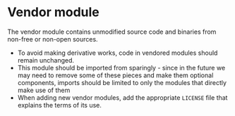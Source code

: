 # Vendor module

The vendor module contains unmodified source code
and binaries from non-free or non-open sources.

* To avoid making derivative works, code in vendored modules should
  remain unchanged.
* This module should be imported from sparingly - since in the
  future we may need to remove some of these pieces and make
  them optional components, imports should be limited to
  only the modules that directly make use of them
* When adding new vendor modules, add the appropriate
  `LICENSE` file that explains the terms of its use.